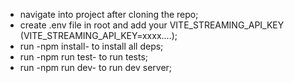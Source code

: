 - navigate into project after cloning the repo;
- create .env file in root and add your VITE_STREAMING_API_KEY (VITE_STREAMING_API_KEY=xxxx....);
- run -npm install- to install all deps;
- run -npm run test- to run tests;
- run -npm run dev- to run dev server;
